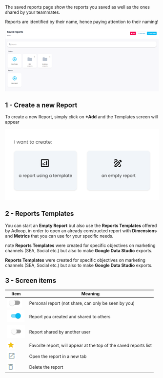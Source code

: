 The saved reports page show the reports you saved as well as the ones shared by your teammates. 

Reports are identified by their name, hence paying attention to their naming! 

![](.gitbook/image-20231003-092935.png)
## 1 - Create a new Report 
To create a new Report, simply click on  **+Add**  and the Templates screen will appear 

![](.gitbook/image-20231003-093008.png)
## 2 - Reports Templates
You can start an  **Empty Report**  but also use the  **Reports Templates**  offered by Adloop, in order to open an already constructed report with  **Dimensions**  and  **Metrics**  that you can use for your specific needs. 

note **Reports Templates**  were created for specific objectives on marketing channels (SEA, Social etc.) but also to make  **Google Data Studio**  exports. 

 **Reports Templates**  were created for specific objectives on marketing channels (SEA, Social etc.) but also to make  **Google Data Studio**  exports. 


## 3 - Screen items


|  **Item**  |  **Meaning**  | 
|  --- |  --- | 
| ![](.gitbook/image-20210524-160702.png) | Personal report (not share, can only be seen by you)  | 
| ![](.gitbook/image-20231003-093041.png) | Report you created and shared to others  | 
| ![](.gitbook/image-20231003-093110.png) | Report shared by another user | 
| ![](.gitbook/image-20210524-160730.png) | Favorite report, will appear at the top of the saved reports list | 
| ![](.gitbook/image-20210524-160739.png) | Open the report in a new tab | 
| ![](.gitbook/image-20210524-160747.png) | Delete the report | 





